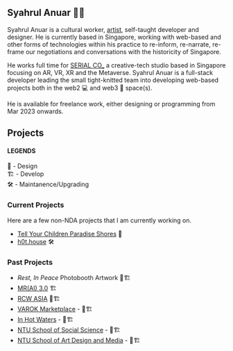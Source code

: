 ## Syahrul Anuar 👋🏾

Syahrul Anuar is a cultural worker, [artist](https://syahrulanuar.org), self-taught developer and designer. He is currently based in Singapore, working with web-based and other forms of technologies within his practice to re-inform, re-narrate, re-frame our negotiations and conversations with the historicity of Singapore.

He works full time for [SERIAL CO_](https://serial.sg) a creative-tech studio based in Singapore focusing on AR, VR, XR and the Metaverse. Syahrul Anuar is a full-stack developer leading the small tight-knitted team into developing web-based projects both in the web2 💻 and web3 🔮 space(s).

He is available for freelance work, either designing or programming from Mar 2023 onwards.

## Projects

#### LEGENDS
🏡 - Design  
🏗️ - Develop  
🛠 - Maintanence/Upgrading


### Current Projects
Here are a few non-NDA projects that I am currently working on.

- [Tell Your Children Paradise Shores](https://paradiseshores.io) 🏡
- [h0t.house](https://h0t.house) 🛠

### Past Projects
- _Rest, In Peace_ Photobooth Artwork 🏡🏗️
- [MR(AI) 3.0](https://c2qef6meb7eekekoqeoj4bd3b66yk2usgdjl663lu7wlvq7utjiq.arweave.net/FqBC-YQPyEURToEcngR7D72FapIw0r97a6fsusP0mlE) 🏗️
- [RCW ASIA](https://rcw-archives-v2-git-migrate-to-tailwind-syahshiimi.vercel.app) 🏡🏗️
- [VAROK Marketplace](https://varok.co) - 🏡🏗️
- [In Hot Waters](https://inhotwaters-frontend.vercel.app/) - 🏡🏗️
- [NTU School of Social Science](https://www.ntu.edu.sg/sss) - 🏡🏗️
- [NTU School of Art Design and Media](https://www.ntu.edu.sg/adm) -  🏡🏗️
